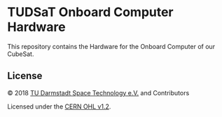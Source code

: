 # TUDSaT Onboard Computer Hardware

This repository contains the Hardware for the Onboard Computer of our CubeSat.

## License

© 2018 [TU Darmstadt Space Technology e.V.](http://www.tudsat.space) and Contributors

Licensed under the [CERN OHL v1.2](./LICENSE).

